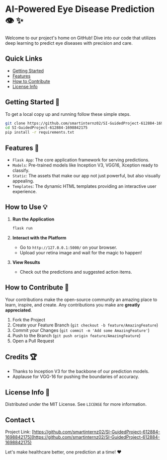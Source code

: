 # AI-Powered Eye Disease Prediction :eye: :sparkles:

Welcome to our project's home on GitHub! Dive into our code that utilizes deep learning to predict eye diseases with precision and care.

## Quick Links
- [Getting Started](#getting-started)
- [Features](#features)
- [How to Contribute](#how-to-contribute)
- [License Info](#license-info)

## Getting Started :rocket:
To get a local copy up and running follow these simple steps.

```bash
git clone https://github.com/smartinternz02/SI-GuidedProject-612884-1698842175.git
cd SI-GuidedProject-612884-1698842175
pip install -r requirements.txt
```

## Features :star2:
- `Flask App`: The core application framework for serving predictions.
- `Models`: Pre-trained models like Inception V3, VGG16, Xception ready to classify.
- `Static`: The assets that make our app not just powerful, but also visually appealing.
- `Templates`: The dynamic HTML templates providing an interactive user experience.

## How to Use :bulb:
1. **Run the Application**
   ```bash
   flask run
   ```
2. **Interact with the Platform**
   - Go to `http://127.0.0.1:5000/` on your browser.
   - Upload your retina image and wait for the magic to happen!

3. **View Results**
   - Check out the predictions and suggested action items.

## How to Contribute :handshake:
Your contributions make the open-source community an amazing place to learn, inspire, and create. Any contributions you make are **greatly appreciated**.

1. Fork the Project
2. Create your Feature Branch (`git checkout -b feature/AmazingFeature`)
3. Commit your Changes (`git commit -m 'Add some AmazingFeature'`)
4. Push to the Branch (`git push origin feature/AmazingFeature`)
5. Open a Pull Request

## Credits :trophy:
- Thanks to Inception V3 for the backbone of our prediction models.
- Applause for VGG-16 for pushing the boundaries of accuracy.

## License Info :page_with_curl:
Distributed under the MIT License. See `LICENSE` for more information.

## Contact :telephone_receiver:
Project Link: [https://github.com/smartinternz02/SI-GuidedProject-612884-1698842175](https://github.com/smartinternz02/SI-GuidedProject-612884-1698842175)

Let's make healthcare better, one prediction at a time! :heart:

